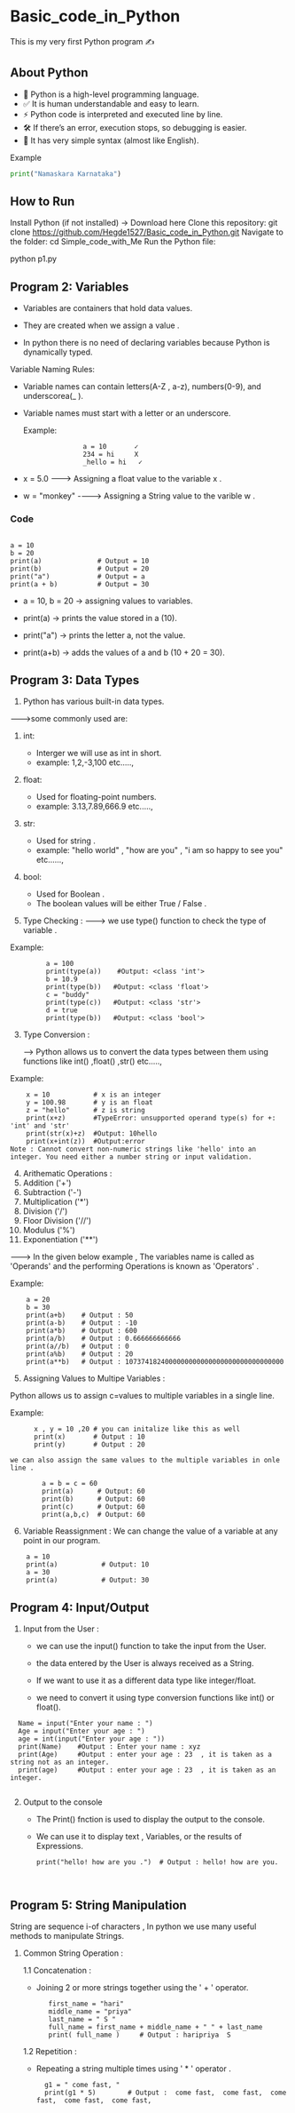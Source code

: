 # Basic_code_in_Python

This is my very first Python program ✍️

## About Python
- 🐍 Python is a high-level programming language.  
- ✅ It is human understandable and easy to learn.  
- ⚡ Python code is interpreted and executed line by line.  
- 🛠️ If there’s an error, execution stops, so debugging is easier.  
- 📖 It has very simple syntax (almost like English).  

 Example
```python
print("Namaskara Karnataka")
````
## How to Run

Install Python (if not installed) → Download here
Clone this repository:
git clone https://github.com/Hegde1527/Basic_code_in_Python.git
Navigate to the folder:
cd Simple_code_with_Me
Run the Python file:

python p1.py


## Program 2: Variables 

* Variables are containers that hold data values.
  
* They are created when we assign a value .
  
* In python there is no need of declaring variables because Python is dynamically typed.
  

Variable Naming Rules:

* Variable names can contain letters(A-Z , a-z), numbers(0-9), and underscorea(_ ).
  
* Variable names must start with a letter or an underscore.
  
  Example:
  ```
                 a = 10       ✓
                 234 = hi     X
                 _hello = hi   ✓
  
* x = 5.0
  ---> Assigning a float value to the variable x .
* w = "monkey"
  ----> Assigning a String value to the varible w .

### Code
```

a = 10
b = 20
print(a)              # Output = 10
print(b)              # Output = 20
print("a")            # Output = a
print(a + b)          # Output = 30

```
* a = 10, b = 20 → assigning values to variables.

* print(a) → prints the value stored in a (10).

* print("a") → prints the letter a, not the value.

* print(a+b) → adds the values of a and b (10 + 20 = 30).

 ## Program 3: Data Types

1. Python has various built-in data types.
  
  --->some commonly used are:
  
  1. int:
      * Interger we will use as int in short.
      * example: 1,2,-3,100 etc.....,
  
  
  2. float:
      * Used for floating-point numbers.
      * example: 3.13,7.89,666.9 etc.....,
  
  
  3. str:
      * Used for string .
      * example: "hello world" , "how are you" , "i am so happy to see you" etc......,
  
  
  4. bool:
      * Used for Boolean .
      * The boolean values will be either True / False .
  

2. Type Checking :
   ---> we use type() function to check the type of variable .
  
  Example:
  ```
           a = 100
           print(type(a))    #Output: <class 'int'>
           b = 10.9
           print(type(b))   #Output: <class 'float'>
           c = "buddy"
           print(type(c))   #Output: <class 'str'>
           d = true
           print(type(b))   #Output: <class 'bool'>
```

3. Type Conversion :

   --> Python allows us to convert the data types between them using functions like int() ,float() ,str() etc.....,

  Example:
  ```
      x = 10           # x is an integer
      y = 100.98       # y is an float
      z = "hello"      # z is string
      print(x+z)       #TypeError: unsupported operand type(s) for +: 'int' and 'str'
      print(str(x)+z)  #Output: 10hello
      print(x+int(z))  #Output:error
  Note : Cannot convert non-numeric strings like 'hello' into an integer. You need either a number string or input validation.
  ```

4. Arithematic Operations :
  1. Addition ('+')
  2. Subtraction ('-')
  3. Multiplication ('*')
  4. Division ('/')
  5. Floor Division ('//')
  6. Modulus ('%')
  7. Exponentiation ('**')

     
---> In the given below example , The variables name is called as 'Operands' and the performing Operations is known as 'Operators' .  

Example:
```
    a = 20
    b = 30
    print(a+b)    # Output : 50
    print(a-b)    # Output : -10
    print(a*b)    # Output : 600
    print(a/b)    # Output : 0.666666666666
    print(a//b)   # Output : 0
    print(a%b)    # Output : 20
    print(a**b)   # Output : 1073741824000000000000000000000000000000
```


5. Assigning Values to Multipe Variables :

  Python allows us to assign c=values to multiple variables in a single line.

  Example:
  ```
        x , y = 10 ,20 # you can initalize like this as well
        print(x)       # Output : 10
        print(y)       # Output : 20

we can also assign the same values to the multiple variables in onle line .

```
```
        a = b = c = 60
        print(a)      # Output: 60
        print(b)      # Output: 60
        print(c)      # Output: 60
        print(a,b,c)  # Output: 60

```
6. Variable Reassignment :
 We can change the value of a variable at any point in our program.
 ```
     a = 10
     print(a)           # Output: 10
     a = 30
     print(a)           # Output: 30
```
## Program 4: Input/Output  

1. Input from the User :
   
   * we can use the input() function to take the input from the User.
     
   * the data entered by the User is always received as a String.
     
   * If we want to use it as a different data type like integer/float.
  
   * we need to convert it using type conversion functions like int() or float().
     
 ```
   Name = input("Enter your name : ")
   Age = input("Enter your age : ")
   age = int(input("Enter your age : "))
   print(Name)    #Output : Enter your name : xyz
   print(Age)     #Output : enter your age : 23  , it is taken as a string not as an integer.
   print(age)     #Output : enter your age : 23  , it is taken as an integer.
   
```
2. Output to the console

    * The Print() fnction is used to display the output to the console.
  
    * We can use it to display text , Variables, or the results of Expressions.
  
      ```
      print("hello! how are you .")  # Output : hello! how are you.
      
       
## Program 5: String Manipulation

String are sequence i-of characters , In python we use many useful methods to manipulate Strings.

1. Common String Operation :
   
   1.1  Concatenation :

     * Joining 2 or more strings together using the ' + ' operator.
       ```
          first_name = "hari"
          middle_name = "priya"
          last_name = " S "
          full_name = first_name + middle_name + " " + last_name
          print( full_name )     # Output : haripriya  S
       
   1.2 Repetition :

     * Repeating a string multiple times using ' * ' operator .
       ```
         g1 = " come fast, "
         print(g1 * 5)        # Output :  come fast,  come fast,  come fast,  come fast,  come fast, 


                
  

